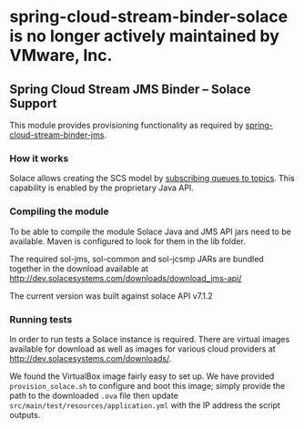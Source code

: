 # spring-cloud-stream-binder-solace is no longer actively maintained by VMware, Inc.


Spring Cloud Stream JMS Binder – Solace Support
-----------------------------------------------

This module provides provisioning functionality as required by [spring-cloud-stream-binder-jms](../../../).

### How it works

Solace allows creating the SCS model by [subscribing queues to topics](http://dev.solacesystems.com/get-started/java-tutorials/topic-queue-mapping_java/).
This capability is enabled by the proprietary Java API.

### Compiling the module

To be able to compile the module Solace Java and JMS API jars need to be 
available. Maven is configured to look for them in the lib folder. 

The required sol-jms, sol-common and sol-jcsmp JARs are bundled together in the 
download available at http://dev.solacesystems.com/downloads/download_jms-api/

The current version was built against solace API v7.1.2

### Running tests

In order to run tests a Solace instance is required. There are virtual images available for download 
as well as images for various cloud providers at http://dev.solacesystems.com/downloads/.

We found the VirtualBox image fairly easy to set up. We have provided `provision_solace.sh` to configure and boot
this image; simply provide the path to the downloaded `.ova` file then update `src/main/test/resources/application.yml`
with the IP address the script outputs.
